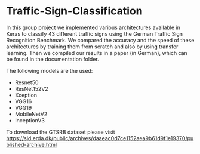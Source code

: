 # Traffic-Sign-Classification

In this group project we implemented various architectures available in Keras to classify 43 different traffic signs using the German Traffic Sign Recognition Benchmark. We compared the accuracy and the speed of these architectures by training them from scratch and also by using transfer learning. Then we compiled our results in a paper (in German), which can be found in the documentation folder.

The following models are the used:
- Resnet50
- ResNet152V2
- Xception
- VGG16
- VGG19
- MobileNetV2
- InceptionV3

To download the GTSRB dataset please visit https://sid.erda.dk/public/archives/daaeac0d7ce1152aea9b61d9f1e19370/published-archive.html
